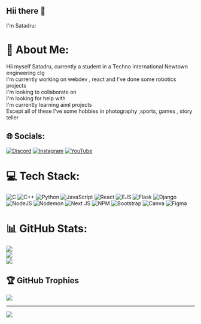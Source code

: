 ## Hii there 👋
I'm Satadru:
<!--
**SATADRU1/SATADRU1** is a ✨ _special_ ✨ repository because its `README.md` (this file) appears on your GitHub profile.

Here are some ideas to get you started:
- 🔭 I’m currently working on ...
- 🌱 I’m currently learning ...
- 👯 I’m looking to collaborate on ...
- 🤔 I’m looking for help with ...
- 💬 Ask me about ...
- 📫 How to reach me: ...
- 😄 Pronouns: ...
- ⚡ Fun fact: ...
-->
# 💫 About Me:
Hii myself Satadru, currently a student in a Techno international Newtown engineering clg <br>I'm currently working on webdev , react and I've done some robotics projects<br>I'm looking to collaborate on <br>I'm looking for help with<br>I'm currently learning aiml projects <br>Except all of these I've some hobbies in photography ,sports, games , story teller


## 🌐 Socials:
[![Discord](https://img.shields.io/badge/Discord-%237289DA.svg?logo=discord&logoColor=white)](https://discord.gg/mavrick1331) [![Instagram](https://img.shields.io/badge/Instagram-%23E4405F.svg?logo=Instagram&logoColor=white)](https://instagram.com/k._i._t._e) [![YouTube](https://img.shields.io/badge/YouTube-%23FF0000.svg?logo=YouTube&logoColor=white)](https://youtube.com/@UCpKwIaVqvO1k6yCfMaKGlBw) 

# 💻 Tech Stack:
![C](https://img.shields.io/badge/c-%2300599C.svg?style=for-the-badge&logo=c&logoColor=white) ![C++](https://img.shields.io/badge/c++-%2300599C.svg?style=for-the-badge&logo=c%2B%2B&logoColor=white) ![Python](https://img.shields.io/badge/python-3670A0?style=for-the-badge&logo=python&logoColor=ffdd54) ![JavaScript](https://img.shields.io/badge/javascript-%23323330.svg?style=for-the-badge&logo=javascript&logoColor=%23F7DF1E) ![React](https://img.shields.io/badge/react-%2320232a.svg?style=for-the-badge&logo=react&logoColor=%2361DAFB) ![EJS](https://img.shields.io/badge/ejs-%23B4CA65.svg?style=for-the-badge&logo=ejs&logoColor=black) ![Flask](https://img.shields.io/badge/flask-%23000.svg?style=for-the-badge&logo=flask&logoColor=white) ![Django](https://img.shields.io/badge/django-%23092E20.svg?style=for-the-badge&logo=django&logoColor=white) ![NodeJS](https://img.shields.io/badge/node.js-6DA55F?style=for-the-badge&logo=node.js&logoColor=white) ![Nodemon](https://img.shields.io/badge/NODEMON-%23323330.svg?style=for-the-badge&logo=nodemon&logoColor=%BBDEAD) ![Next JS](https://img.shields.io/badge/Next-black?style=for-the-badge&logo=next.js&logoColor=white) ![NPM](https://img.shields.io/badge/NPM-%23CB3837.svg?style=for-the-badge&logo=npm&logoColor=white) ![Bootstrap](https://img.shields.io/badge/bootstrap-%238511FA.svg?style=for-the-badge&logo=bootstrap&logoColor=white) ![Canva](https://img.shields.io/badge/Canva-%2300C4CC.svg?style=for-the-badge&logo=Canva&logoColor=white) ![Figma](https://img.shields.io/badge/figma-%23F24E1E.svg?style=for-the-badge&logo=figma&logoColor=white)
# 📊 GitHub Stats:
![](https://github-readme-stats.vercel.app/api?username=SATADRU1&theme=dark&hide_border=false&include_all_commits=true&count_private=true)<br/>
![](https://github-readme-streak-stats.herokuapp.com/?user=SATADRU1&theme=dark&hide_border=false)<br/>
![](https://github-readme-stats.vercel.app/api/top-langs/?username=SATADRU1&theme=dark&hide_border=false&include_all_commits=true&count_private=true&layout=compact)

## 🏆 GitHub Trophies
![](https://github-profile-trophy.vercel.app/?username=SATADRU1&theme=radical&no-frame=false&no-bg=true&margin-w=4)

---
[![](https://visitcount.itsvg.in/api?id=SATADRU1&icon=0&color=0)](https://visitcount.itsvg.in)

<!-- Proudly created with GPRM ( https://gprm.itsvg.in ) -->
